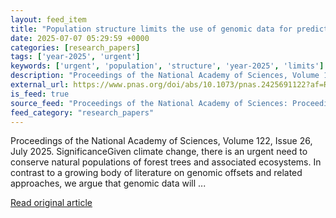 ```yaml
---
layout: feed_item
title: "Population structure limits the use of genomic data for predicting phenotypes and managing genetic resources in forest trees"
date: 2025-07-07 05:29:59 +0000
categories: [research_papers]
tags: ['year-2025', 'urgent']
keywords: ['urgent', 'population', 'structure', 'year-2025', 'limits']
description: "Proceedings of the National Academy of Sciences, Volume 122, Issue 26, July 2025"
external_url: https://www.pnas.org/doi/abs/10.1073/pnas.2425691122?af=R
is_feed: true
source_feed: "Proceedings of the National Academy of Sciences: Proceedings of the National Academy of Sciences: Table of Contents"
feed_category: "research_papers"
---
```


Proceedings of the National Academy of Sciences, Volume 122, Issue 26, July 2025. SignificanceGiven climate change, there is an urgent need to conserve natural populations of forest trees and associated ecosystems. In contrast to a growing body of literature on genomic offsets and related approaches, we argue that genomic data will ...

[Read original article](https://www.pnas.org/doi/abs/10.1073/pnas.2425691122?af=R)
